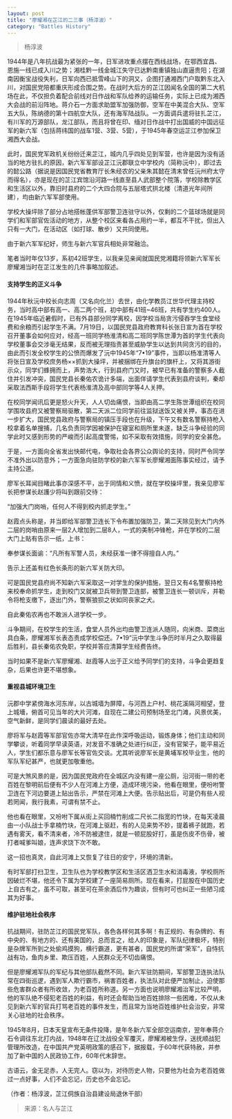 ```yaml
---
layout: post
title: "廖耀湘在芷江的二三事（杨淳波）"
category: "Battles History"
---
```

> 杨淳波

1944年是⼋年抗战最为紧张的⼀年，⽇军进攻重点摆在西线战场，在鄂西宜昌、恩施⼀线已成⼊川之势；湘桂黔⼀线⾦城江失守已达黔南重镇独⼭直逼贵阳；在湖南因衡宝战役失利，⽇军向西已抵雪峰⼭下的洞⼜，企图打通湘西门户取黔东北⼊川，对国民党陪都重庆形成合围之势。在战时⼤后⽅的芷江因闻名全国的第⼆⼤机场在此，不仅担负着配合前线对⽇作战和军队给养的运输任务，实际上已成为湘西⼤会战的前沿阵地。蒋介⽯⼀⽅⾯求助盟军加强防御，空军在中美混合⼤队、空军五⼤队，陈纳德的第⼗四航空⼤队，还有海军陆战队。⼀⽅⾯调兵遣将驻扎芷江，有川军的万源部队，龙江部队，⽽且将曾在印、缅对⽇作战中打出国威的中国远征军的新六军（包括蒋纬国的战车1营、3营、5营），于1945年春空运芷江参加保卫湘西⼤会战。

此时，国民党军政机关纷纷迁来芷江，城内⼏乎四处见到军营，也许是因为没有适当的地⽅驻扎的原因，新六军军部设芷江沅郡联⽴中学校内（简称沅中），即过去的懿公路（据说是因国民党省教育厅长朱经农的⽗亲朱其懿在清末曾任沅州府太守⽽得名），亦是现在的芷江宾馆沿河路⼀线直⾄县⼈武部整个院落，学校除教学区和⽣活区以外，靠旧时县府的⼆个⼤四合院与五层塔式拱北楼（清道光年间所建），均由新六军军部使⽤。

学校⼤操坪除了部分占地搭帐蓬供军部警卫连驻守以外，仅剩的⼆个篮球场就是同学们和军部官佐活动的地⽅，从整个校区来看各占⽤约⼀半，都互不⼲扰，但出⼊只有⼀⼤门，在活动区（如打球、散步）又共同使⽤。

由于新六军军纪好，师⽣与新六军官兵相处⾮常融洽。

笔者当时年仅13岁，系初42班学生，以我亲见亲闻就国民党湘籍将领新六军军长廖耀湘当时在芷江发⽣的⼏件事略加叙述。

#### ⽀持学⽣的正义⽃争
1944年秋沅中校长向志周（又名向化兰）去世，由化学教员江世华代理主持校务，当时⾼中部有⾼⼀、⾼⼆两个班，初中部有41班~46班，共有学⽣约400⼈。在1945年临近暑假时，已有外县部分同学离校，因学校当局贪污侵吞学⽣⾷堂经费和余粮⽽引起学⽣不满。7⽉19⽇，以国民党县政府教育科长张⽇宣为⾸在学校召开董事会如何应对，经⾼⼀班同学杨淮清和⾼⼆班同学陈世潭为⾸的学⽣代表向学校董事会交涉毫⽆结果，反⽽被⽆理指责甚⾄威胁学⽣以达到共同贪污的⽬的，由此⽽引发全校学⽣的公愤⽽爆发了沅中1945年“7•19”事件，当即以杨准清等⼈将张⽇宣及学校庶务杨××抓到⼤操坪，并被捆绑在升旗台的旗杆上，又将其游街⽰众，同学们蜂拥⽽上，声势浩⼤，⾏到县府门⼜时，被早已有准备的警察多⼈截住并引发冲突，国民党县长秦佑农诡计多端，出⾯佯请学⽣代表到县府谈判，秦却采取法西斯⼿段将学⽣代表杨淮清及⾼中部同学等4⼈关押。

在校同学闻讯后更是怒⽕升天，⼈⼈切齿痛恨，当即由⾼⼆学⽣陈世潭组织在校同学围攻县府又被警察局驱散，第⼆天派⼆位同学前往监狱送饭又被关押，事态在进⼀步扩⼤，国民党县政府与警察局的镇压⼿段也在升级，下午又有数名警察持枪⼊校拿着名单搜捕，⼏名负责同学因被保护在寝室和厕所⾥未遂，缺乏⽃争经验的同学此时又感到形势的严峻⽽引起⾼度警惕，如不采取有效措施，同学的安全甚危。

于是，⼀⽅⾯向全省发出快邮代电，争取社会各界公众舆论的⽀持，同时严令同学不准外出以防意外；⼀⽅⾯急向驻防学校的新六军军长廖耀湘⾯陈事实经过，请予主持公道。

廖军长⽿闻⽬睹此事亦深感不平，出于同情和义愤，就在学校操坪⾥，我亲见廖军长把参谋长赵護少将叫到跟前交待：

“加强⼤门岗哨，任何⼈不得到校内抓⾛学⽣。”

赵霞点头称是，并当即给军部警卫连长下令布置加强防卫，第⼆天除见到⼤门内外⼆层的岗哨由原来⼀层2⼈增加到⼆层8⼈，⼀式的美制冲锋枪，并在学校的⼆层⼤门上贴有告⽰⼀纸，上书：

奉参谋长⾯谕：“凡所有军警⼈员，未经获准⼀律不得擅⾃⼈内。”

告⽰上还盖有红⾊长条形的新六军关防⼤印。

可是国民党县府尚不知新六军采取这⼀对学⽣的保护措施，翌⽇又有4名警察持枪来校奉命抓学⽣，⾛到校门⼜就被卫兵带到警卫连部，被警卫连长⼀顿训斥，并勒令将枪⽀缴下，逐出门外，警察狼狈之状如同丧家之⽝。

⾃此秦佑农再也不敢派⼈进学校⼀步。

⽃争期间，在校学⽣的⽣活，⾷堂⼈员外出均由警卫连派⼈随同，向⽶商、菜商出具⽩条，廖耀湘军长表态责成学校偿还。7•19”沅中学⽣⽃争历时半⽉之久取得最后胜利，县长秦佑农免职，学校并答应清算学⽣经费告终。

当时如果不是新六军廖耀湘、赵霞等⼈出于正义给予同学们的⽀持，⽃争会更趋复杂，后果也许更不堪想象。

#### 重视县城环境卫⽣
沅郡中学紧傍海⽔河东岸，以古城墙为屏障，与河西上户村、桃花溪隔河相望，登上城墻，俯⾸可见当年的⼤⽚河滩，⾃现在⼆建公司预制场⾄北门滩，风景优美，空⽓新鲜，是同学们晨读的最好去处。

廖将军与赵霞等军部官佐亦常⼤清早在此作深呼吸运动，锻炼⾝体；他们主动和同学攀谈，听着同学早读英语，对发⾳不准确之处进⾏纠正，没有官架⼦，能平易近⼈，学⽣们都乐意与廖军长等官佐交谈。尤其听说廖军长是黄埔军校毕业⽣，他的军队军纪甚严，也就更加敬重他。

可是⼤煞风景的是，因为国民党政府在全城区内没有建⼀座公厕，沿河街⼀带的⽼百姓在黎明前后便有不少⼈在河滩上⽅便，造成环境污染，他看在眼⾥，便吩咐警卫连在下河边要道上贴出告⽰，严禁在河滩上⼤便。告⽰贴出后，可是仍有些⼈视若罔闻，我⾏我素，可谓有禁不⽌。

他也看在眼⾥，又吩咐下属从街上买回楠⽵削成⼆尺长⼆指宽的⽵块，在每天凌晨由⼀⼩队战⼠⼿拿楠⽵块，在河滩上驱赶，有的⼈见来势不妙，提着裤⼦就跑，若遇有雾天，看不清来者，冷不防被逮住，就是⼀顿屁股好打，虽是伤⽪不伤⾻，被打者喊爹叫娘，连声求饶下次不敢。

这⼀招也真灵，⾃此河滩上又恢复了往⽇的安宁，环境的清新。

有时军部打扫卫⽣，卫⽣队也为学校教学区和⽣活区洒卫⽣⽔和消毒液，学校厕所因破烂不堪，他还令下属为学校建了⼀座简易厕所。现在看来，打屁股在中国历史上⾃古有之，虽不可取，甚⾄可在茶余酒后作为趣谈，但有时可也纠正⼀些陋习成其为好事。

#### 维护驻地社会秩序
抗战期间，驻防芷江的国民党军队，各⾊各样何其多啊！有正规的、有杂牌的、有中央的、有地⽅的、还有美国的，总⽽⾔之，给⼈的印象是，军队纪律极坏，特别是杂牌军所到之处偷鸡摸狗，横⾏霸道，更有甚者，国民党的所谓“荣军”，⾃恃抗战有功，鱼⾁乡⾥、欺压百姓，⼈民群众⽆不切齿痛恨。

但是廖耀湘军队的军纪与其他部队截然不同。新六军驻防期间，军部警卫连执法队常在四街巡逻，遇到军⼈欺⾏霸市，祸害百姓者，执法队对此便严加制⽌，迫使那些危害群众者有所收敛，为⽼百姓所称道。另⼀⽅⾯也说明廖耀湘治军⽐较严明，他的军队绝不侵犯⽼百姓的利益，有时还会帮助当地百姓排除⼀些困难，不仅从未见到新六军的官兵打骂⽼百姓的事件发⽣，⽽且常为当地百姓维护社会治安，⾮常关⼼驻地的社会秩序。

1945年8⽉，⽇本天皇宣布⽆条件投降，是年冬新六军全部空运南京，翌年奉蒋介⽯令调往东北打内战，1948年在辽沈战役全军覆灭，廖耀湘被⽣俘，送抚顺战犯管理所改造，在中国共产党英明政策的感召下，据报载，于60年代获特赦，并参加了新中国的⼈民政协⼯作，60年代末辞世。

古语云，⾦⽆⾜⾚，⼈⽆完⼈。窃以为，对待历史⼈物，只要他为社会为⽼百姓做过⼀点好事，⼈们不会忘记，历史也不会忘记。

（作者：杨淳波，芷江侗族⾃治县建设局退休⼲部）


> 来源：名人与芷江

